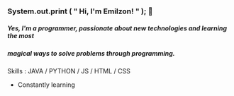 ### System.out.print ( " Hi, I'm Emilzon! " ); 👋

##### Yes, I'm a programmer, passionate about new technologies and learning the most 
##### magical ways to solve problems through programming. 

Skills : JAVA / PYTHON / JS / HTML / CSS

- Constantly learning





